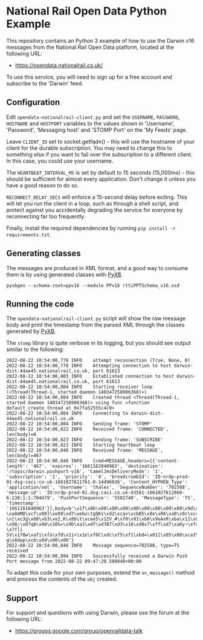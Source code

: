 National Rail Open Data Python Example
======================================

This repository contains an Python 3 example of how to use the Darwin v16
messages from the National Rail Open Data platform, located at the following URL:

* https://opendata.nationalrail.co.uk/

To use this service, you will need to sign up for a free account and subscribe
to the 'Darwin' feed.

Configuration
-------------

Edit `opendata-nationalrail-client.py` and set the `USERNAME`, `PASSWORD`,
`HOSTNAME` and `HOSTPORT` variables to the values shown in 'Username', 'Password',
'Messaging host' and 'STOMP Port' on the 'My Feeds' page.

Leave `CLIENT_ID` set to socket.getfqdn() - this will use the hostname of your
client for the durable subscription. You may need to change this to something
else if you want to fail over the subscription to a different client. In this
case, you could use your username.

The `HEARTBEAT_INTERVAL_MS` is set by default to 15 seconds (15,000ms) - this
should be sufficient for almost every application. Don't change it unless you
have a good reason to do so.

`RECONNECT_DELAY_SECS` will enforce a 15-second delay before exiting. This will
let you run the client in a loop, such as through a shell script, and protect
against you accidentally degrading the service for everyone by reconnecting far
too frequently.

Finally, install the required dependencies by running `pip install -r requirements.txt`.

Generating classes
------------------

The messages are produced in XML format, and a good way to consume them is by
using generated classes with [PyXB](https://pypi.org/project/PyXB/).

`pyxbgen --schema-root=ppv16 --module PPv16 rttiPPTSchema_v16.xsd`

Running the code
----------------

The `opendata-nationalrail-client.py` script will show the raw message body and
print the timestamp from the parsed XML through the classes generated by
[PyXB](https://pypi.org/project/PyXB/).

The `stomp` library is quite verbose in its logging, but you should see output
similar to the following:

```
2022-08-22 10:54:00,778 INFO	attempt reconnection (True, None, 0)
2022-08-22 10:54:00,778 INFO	Attempting connection to host darwin-dist-44ae45.nationalrail.co.uk, port 61613
2022-08-22 10:54:00,803 INFO	Established connection to host darwin-dist-44ae45.nationalrail.co.uk, port 61613
2022-08-22 10:54:00,804 INFO	Starting receiver loop (<Thread(Thread-1, started daemon 140347258906368)>)
2022-08-22 10:54:00,804 INFO	Created thread <Thread(Thread-1, started daemon 140347258906368)> using func <function default_create_thread at 0x7fa52555c4c0>
2022-08-22 10:54:00,804 INFO	Connecting to darwin-dist-44ae45.nationalrail.co.uk
2022-08-22 10:54:00,804 INFO	Sending frame: 'STOMP'
2022-08-22 10:54:00,822 INFO	Received frame: 'CONNECTED', len(body)=0
2022-08-22 10:54:00,823 INFO	Sending frame: 'SUBSCRIBE'
2022-08-22 10:54:00,823 INFO	Starting heartbeat loop
2022-08-22 10:54:00,846 INFO	Received frame: 'MESSAGE', len(body)=467
2022-08-22 10:54:00,846 INFO	{cmd=MESSAGE,headers=[{'content-length': '467', 'expires': '1661162040963', 'destination': '/topic/darwin.pushport-v16', 'CamelJmsDeliveryMode': '1', 'subscription': '1', 'priority': '4', 'breadcrumbId': 'ID-nrdp-prod-01-dsg-caci-co-uk-1661027611761-0-14496036', 'Content_HYPHEN_Type': 'application/xml', 'Username': 'thales', 'SequenceNumber': '702508', 'message-id': 'ID:nrdp-prod-01.dsg.caci.co.uk-43581-1661027612860-6:238:1:1:704479', 'PushPortSequence': '5502748', 'MessageType': 'TS', 'timestamp': '1661161640963'}],body=b'\x1f\x8b\x08\x00\x00\x00\x00\x00\x00\x00\x9d\x94Qo\x9b0\x10\xc7\xbf\x8a\xe5\xd7)\x01;!\x01\x14\xa8\xb2F\x95"m*\x02\xa6\xf6\xad\xb2\xc0J\x90\x003\xfb\x9cl\xdf~GHK\xd9\x1bE\xc2\xba;\xdf\xff\xc7\x9d\xe5c\xf7\xf0\xa7\xa9\xc9EjS\xa96\xa2l\xe9R"\xdbB\x95U{\x8a\xe8\xaf\xfci\xe1Sb@\xb4\xa5\xa8U+#\xfaW\x1a\xfa\x10\xef\x92Ni \xa8mMD\xcf\x00]\xe88\xd7\xebu\tgQKs\xd2\xcav\xcbB5\x8e\x06\xa8\x9c\xc4\x9as\x82\xf9\xce\x85m\xe8 \n[\xc3g\x08\xb3\xe2,K\x8b\t\xcee5\x12V_#\xf0\x91\xb0\x9eAxR\xba\x11\x80\xc74Ex\xf3\x10\xb2\x10\x06\xa6ml\xbeX\x04\x1b\x11\xdb9\'\x017\xc0Oi\x8c8\xc9)\xc7\x9f\xc1\xc9\xb5\xa8\xda}-5L\x19\xc1\\\xc6\xb3.\xa5\x9e \x98;\x87q8\x08\x10S=\x9b\xa1\xdf\xd7B7\xd3\x16\xd8x7\xff\xd7\xa6y~\xfc\xd0\xf6Gi\x8d\xa3\x95\x827\x94\x03\xce\x02w9_\xb8\xfe\x82\xf3\x9c\xb9\xe1z\x1brw\xe9\xf9\x81\xbf\n\xb6\xdf\\\x16\xba8_\xe3\xb4mp\xdc\xe2\x9dM\x89\xedJ\x01\xf2YW\xa7\n\xe3\x8f\xc7\x8c\x12-\x7f[i SV\x178w\xafi\xfa\xf8\x11<\x1e\xf0C\xdc\xf5\xf1\xbd=\x01[\x05\x08\xca3\xa2\xabr\xa8\xa1\xdf\xf4]\x9fq/\xa0\xc4\xf6\xd1\xe4\xee\x18S~.\x13ux\x89\xc3\x1f\xaa\xb8]\x0b\x02]\x1d\xd1\xfd\xf7\x97\xc3kJ\xc9\x15\x04\x96\xe9\x85lKI7\xda\x83DhM$`\xcc\x0f=\xdc\x97\xd0\xf4\xc5\xdf=\xa3\x8b{#h\x1d[\x03\xf7\x16\x9cA\xdb\xd5\x02H\xbf\x18\xdbE\x14\xb4\x95\x94\x14\x95I&\x91x\xbds\xde\x93\xe3\xc1|/\x13\xdd<\xc3\xc5\xa6\xb8\xdc~F\xf1?g\x8dwp\xcb\x04\x00\x00'}
2022-08-22 10:54:00,846 INFO	Message sequence=702508, type=TS received
2022-08-22 10:54:00,894 INFO	Successfully received a Darwin Push Port message from 2022-08-22 09:47:20.589840+00:00
```

To adapt this code for your own purposes, extend the `on_message()` method and process the contents of the `obj`
created.

Support
-------

For support and questions with using Darwin, please use the forum at the
following URL:

* https://groups.google.com/group/openraildata-talk
